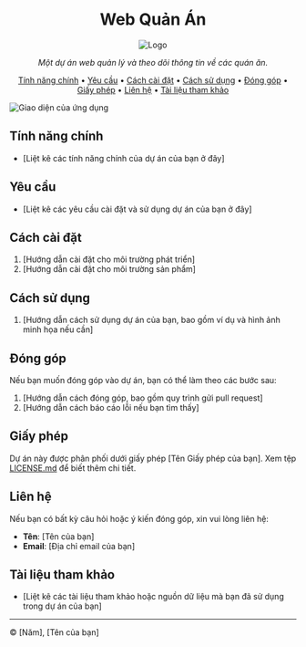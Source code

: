 <h1 align="center">Web Quản Án</h1>

<p align="center">
  <img src="https://example.com/your-logo.png" alt="Logo">
</p>

<p align="center">
  <em>Một dự án web quản lý và theo dõi thông tin về các quán ăn.</em>
</p>

<p align="center">
  <a href="#tính-năng-chính">Tính năng chính</a> •
  <a href="#yêu-cầu">Yêu cầu</a> •
  <a href="#cách-cài-đặt">Cách cài đặt</a> •
  <a href="#cách-sử-dụng">Cách sử dụng</a> •
  <a href="#đóng-góp">Đóng góp</a> •
  <a href="#giấy-phép">Giấy phép</a> •
  <a href="#liên-hệ">Liên hệ</a> •
  <a href="#tài-liệu-tham-khảo">Tài liệu tham khảo</a>
</p>

![Giao diện của ứng dụng](https://example.com/screenshot.png)

## Tính năng chính

- [Liệt kê các tính năng chính của dự án của bạn ở đây]

## Yêu cầu

- [Liệt kê các yêu cầu cài đặt và sử dụng dự án của bạn ở đây]

## Cách cài đặt

1. [Hướng dẫn cài đặt cho môi trường phát triển]
2. [Hướng dẫn cài đặt cho môi trường sản phẩm]

## Cách sử dụng

1. [Hướng dẫn cách sử dụng dự án của bạn, bao gồm ví dụ và hình ảnh minh họa nếu cần]

## Đóng góp

Nếu bạn muốn đóng góp vào dự án, bạn có thể làm theo các bước sau:

1. [Hướng dẫn cách đóng góp, bao gồm quy trình gửi pull request]
2. [Hướng dẫn cách báo cáo lỗi nếu bạn tìm thấy]

## Giấy phép

Dự án này được phân phối dưới giấy phép [Tên Giấy phép của bạn]. Xem tệp [LICENSE.md](LICENSE.md) để biết thêm chi tiết.

## Liên hệ

Nếu bạn có bất kỳ câu hỏi hoặc ý kiến đóng góp, xin vui lòng liên hệ:

- **Tên**: [Tên của bạn]
- **Email**: [Địa chỉ email của bạn]

## Tài liệu tham khảo

- [Liệt kê các tài liệu tham khảo hoặc nguồn dữ liệu mà bạn đã sử dụng trong dự án của bạn]

---

© [Năm], [Tên của bạn]

